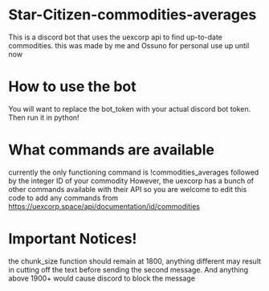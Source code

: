 # Star-Citizen-commodities-averages
This is a discord bot that uses the uexcorp api to find up-to-date commodities. this was made by me and Ossuno for personal use up until now

# How to use the bot
You will want to replace the bot_token with your actual discord bot token. Then run it in python!

# What commands are available
currently the only functioning command is     !commodities_averages     followed by the integer ID of your commodity
However, the uexcorp has a bunch of other commands available with their API so you are welcome to edit this code to add any commands from https://uexcorp.space/api/documentation/id/commodities

# Important Notices!
the chunk_size function should remain at 1800, anything different may result in cutting off the text before sending the second message. And anything above 1900+ would cause discord to block the message
